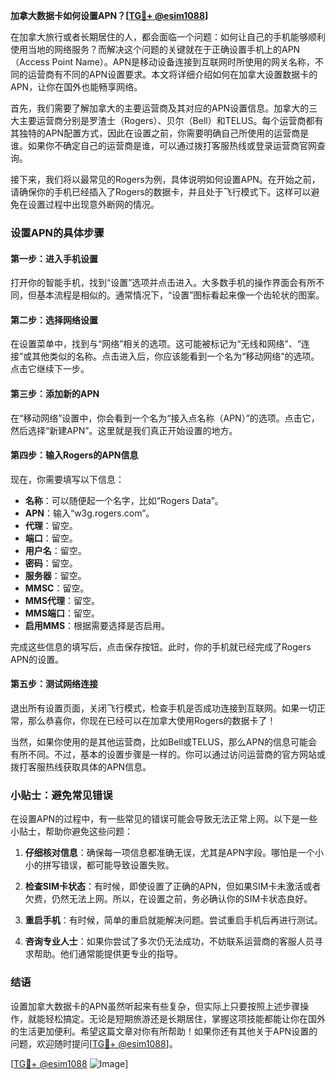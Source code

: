 **加拿大数据卡如何设置APN？[[TG💪+ @esim1088](https://t.me/s/esim1088)]**

在加拿大旅行或者长期居住的人，都会面临一个问题：如何让自己的手机能够顺利使用当地的网络服务？而解决这个问题的关键就在于正确设置手机上的APN（Access Point Name）。APN是移动设备连接到互联网时所使用的网关名称，不同的运营商有不同的APN设置要求。本文将详细介绍如何在加拿大设置数据卡的APN，让你在国外也能畅享网络。

首先，我们需要了解加拿大的主要运营商及其对应的APN设置信息。加拿大的三大主要运营商分别是罗渣士（Rogers）、贝尔（Bell）和TELUS。每个运营商都有其独特的APN配置方式，因此在设置之前，你需要明确自己所使用的运营商是谁。如果你不确定自己的运营商是谁，可以通过拨打客服热线或登录运营商官网查询。

接下来，我们将以最常见的Rogers为例，具体说明如何设置APN。在开始之前，请确保你的手机已经插入了Rogers的数据卡，并且处于飞行模式下。这样可以避免在设置过程中出现意外断网的情况。

### 设置APN的具体步骤

#### 第一步：进入手机设置
打开你的智能手机，找到“设置”选项并点击进入。大多数手机的操作界面会有所不同，但基本流程是相似的。通常情况下，“设置”图标看起来像一个齿轮状的图案。

#### 第二步：选择网络设置
在设置菜单中，找到与“网络”相关的选项。这可能被标记为“无线和网络”、“连接”或其他类似的名称。点击进入后，你应该能看到一个名为“移动网络”的选项。点击它继续下一步。

#### 第三步：添加新的APN
在“移动网络”设置中，你会看到一个名为“接入点名称（APN）”的选项。点击它，然后选择“新建APN”。这里就是我们真正开始设置的地方。

#### 第四步：输入Rogers的APN信息
现在，你需要填写以下信息：
- **名称**：可以随便起一个名字，比如“Rogers Data”。
- **APN**：输入“w3g.rogers.com”。
- **代理**：留空。
- **端口**：留空。
- **用户名**：留空。
- **密码**：留空。
- **服务器**：留空。
- **MMSC**：留空。
- **MMS代理**：留空。
- **MMS端口**：留空。
- **启用MMS**：根据需要选择是否启用。

完成这些信息的填写后，点击保存按钮。此时，你的手机就已经完成了Rogers APN的设置。

#### 第五步：测试网络连接
退出所有设置页面，关闭飞行模式，检查手机是否成功连接到互联网。如果一切正常，那么恭喜你，你现在已经可以在加拿大使用Rogers的数据卡了！

当然，如果你使用的是其他运营商，比如Bell或TELUS，那么APN的信息可能会有所不同。不过，基本的设置步骤是一样的。你可以通过访问运营商的官方网站或拨打客服热线获取具体的APN信息。

### 小贴士：避免常见错误

在设置APN的过程中，有一些常见的错误可能会导致无法正常上网。以下是一些小贴士，帮助你避免这些问题：

1. **仔细核对信息**：确保每一项信息都准确无误，尤其是APN字段。哪怕是一个小小的拼写错误，都可能导致设置失败。
   
2. **检查SIM卡状态**：有时候，即使设置了正确的APN，但如果SIM卡未激活或者欠费，仍然无法上网。所以，在设置之前，务必确认你的SIM卡状态良好。

3. **重启手机**：有时候，简单的重启就能解决问题。尝试重启手机后再进行测试。

4. **咨询专业人士**：如果你尝试了多次仍无法成功，不妨联系运营商的客服人员寻求帮助。他们通常能提供更专业的指导。

### 结语

设置加拿大数据卡的APN虽然听起来有些复杂，但实际上只要按照上述步骤操作，就能轻松搞定。无论是短期旅游还是长期居住，掌握这项技能都能让你在国外的生活更加便利。希望这篇文章对你有所帮助！如果你还有其他关于APN设置的问题，欢迎随时提问[[TG💪+ @esim1088](https://t.me/s/esim1088)]。

[[TG💪+ @esim1088](https://t.me/s/esim1088) ![Image](https://i.postimg.cc/4NQfJmqS/Snipaste-2025-05-13-00-14-12.png)]
